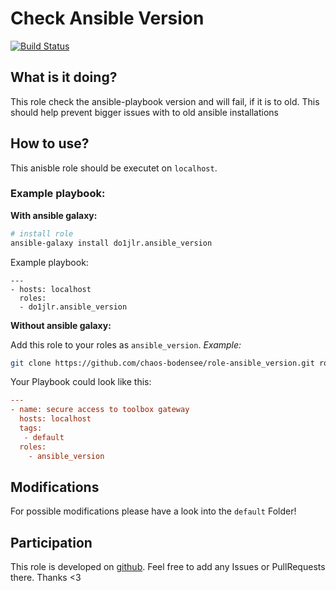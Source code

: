  Check Ansible Version
========================
[![Build Status](https://travis-ci.org/chaos-bodensee/role-ansible_version.svg?branch=master)](https://travis-ci.org/chaos-bodensee/role-ansible_version)

 What is it doing?
--------------

This role check the ansible-playbook version and will fail, if it is to old.
This should help prevent bigger issues with to old ansible installations

 How to use?
-----------
This anisble role should be executet on ``localhost``.

### Example playbook:
**With ansible galaxy:**

```bash
# install role
ansible-galaxy install do1jlr.ansible_version
```

Example playbook:
```
---
- hosts: localhost
  roles:
  - do1jlr.ansible_version
```

**Without ansible galaxy:**

Add this role to your roles as ``ansible_version``. *Example:*
```bash
git clone https://github.com/chaos-bodensee/role-ansible_version.git roles/ansible_version
```

Your Playbook could look like this:
```ini
---
- name: secure access to toolbox gateway
  hosts: localhost
  tags:
   - default
  roles:
    - ansible_version
```

 Modifications
------------

For possible modifications please have a look into the ``default`` Folder!


 Participation
-------------
This role is developed on [github](https://github.com/chaos-bodensee/role-ansible_version.git).
Feel free to add any Issues or PullRequests there. Thanks <3

